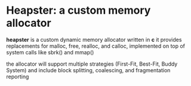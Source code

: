 # Heapster: a custom memory allocator

**heapster** is a custom dynamic memory allocator written in **c**
it provides replacements for malloc, free, realloc, and calloc, implemented on top of system calls like sbrk() and mmap()

the allocator will support multiple strategies (First-Fit, Best-Fit, Buddy System) and include block splitting, coalescing, and fragmentation reporting
